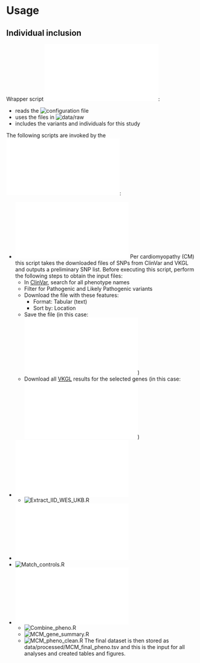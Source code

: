# Usage

## Individual inclusion

Wrapper script ![MCM_wrapper.sh](src/MCM_wrapper.sh):
* reads the ![configuration file](config/config) 
* uses the files in ![data/raw](data/raw) 
* includes the variants and individuals for this study 

The following scripts are invoked by the ![wrapper](src/MCM_wrapper.sh):
* ![prep_SNPs.sh](src/prep_SNPs.sh)
    Per cardiomyopathy (CM) this script takes the downloaded files of SNPs from ClinVar and VKGL and outputs a preliminary SNP list.
    Before executing this script, perform the following steps to obtain the input files:
    * In [ClinVar](https://www.ncbi.nlm.nih.gov/clinvar/), search for all phenotype names
    * Filter for Pathogenic and Likely Pathogenic variants
    * Download the file with these features:
        * Format: Tabular (text)
        * Sort by: Location
    * Save the file (in this case: ![data/raw/ACM_clinvar_result_LP.txt](data/raw/ACM_clinvar_result_LP.txt))
    * Download all [VKGL](https://vkgl.molgeniscloud.org/menu/main/dataexplorer?entity=vkgl_public_consensus&hideselect=true&mod=data#) results for the selected genes (in this case: ![data/raw/ACM_VKGL.txt](data/raw/ACM_VKGL.txt))
* ![extract_IID.sh](src/extract_IID.sh)
    * ![Extract_IID_WES_UKB.R](src/Extract_IID_WES_UKB.R)
* ![phenish.sh](src/phenish.sh)
* ![Match_controls.R](src/Match_controls.R)
* ![clean_pheno.sh](src/clean_pheno.sh)
    * ![Combine_pheno.R](src/Combine_pheno.R)
    * ![MCM_gene_summary.R](src/MCM_gene_summary.R)
    * ![MCM_pheno_clean.R](src/MCM_pheno_clean.R)
The final dataset is then stored as data/processed/MCM_final_pheno.tsv and this is the input for all analyses and created tables and figures.
